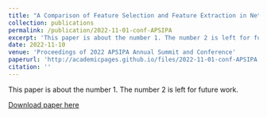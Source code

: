 ```yaml
---
title: "A Comparison of Feature Selection and Feature Extraction in Network Intrusion Detection Systems"
collection: publications
permalink: /publication/2022-11-01-conf-APSIPA
excerpt: 'This paper is about the number 1. The number 2 is left for future work.'
date: 2022-11-10
venue: 'Proceedings of 2022 APSIPA Annual Summit and Conference'
paperurl: 'http://academicpages.github.io/files/2022-11-01-conf-APSIPA.pdf'
citation: ''
---
```

This paper is about the number 1. The number 2 is left for future work.

[Download paper here](http://academicpages.github.io/files/2022-11-01-conf-APSIPA.pdf)

